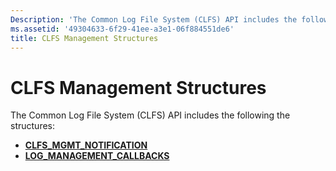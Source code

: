 ```yaml
---
Description: 'The Common Log File System (CLFS) API includes the following the structures:'
ms.assetid: '49304633-6f29-41ee-a3e1-06f884551de6'
title: CLFS Management Structures
---
```


# CLFS Management Structures

The Common Log File System (CLFS) API includes the following the structures:

-   [**CLFS\_MGMT\_NOTIFICATION**](clfs-mgmt-notification.md)
-   [**LOG\_MANAGEMENT\_CALLBACKS**](log-management-callbacks.md)

 

 



